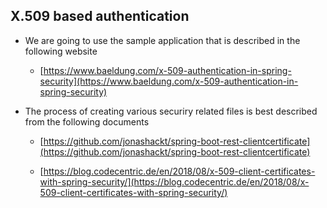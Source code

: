 ## X.509 based authentication 

-   We are going to use the sample application that is described in the following website

    - [https://www.baeldung.com/x-509-authentication-in-spring-security](https://www.baeldung.com/x-509-authentication-in-spring-security)
    
-   The process of creating various securiry related files is best described from the following documents

    - [https://github.com/jonashackt/spring-boot-rest-clientcertificate](https://github.com/jonashackt/spring-boot-rest-clientcertificate)

    - [https://blog.codecentric.de/en/2018/08/x-509-client-certificates-with-spring-security/](https://blog.codecentric.de/en/2018/08/x-509-client-certificates-with-spring-security/)
